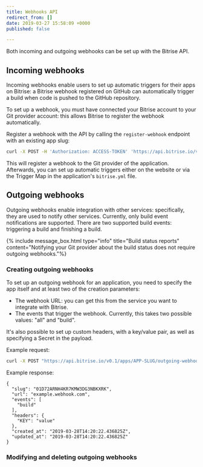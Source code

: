 ```yaml
---
title: Webhooks API
redirect_from: []
date: 2019-03-27 15:58:09 +0000
published: false

---
```

Both incoming and outgoing webhooks can be set up with the Bitrise API.

## Incoming webhooks

Incoming webhooks enable users to set up automatic triggers for their apps on Bitrise: a Bitrise webhook registered on GitHub can automatically trigger a build when code is pushed to the GitHub repository.

To set up a webhook, you must have connected your Bitrise account to your Git provider account: this allows Bitrise to register the webhook automatically.

Register a webhook with the API by calling the `register-webhook` endpoint with an existing app slug:

```bash
curl -X POST -H 'Authorization: ACCESS-TOKEN' 'https://api.bitrise.io/v0.1/apps/APP-SLUG/register-webhook'
```

This will register a webhook to the Git provider of the application. Afterwards, you can set up automatic triggers either on the website or via the Trigger Map in the application's `bitrise.yml` file.

## Outgoing webhooks

Outgoing webhooks enable integration with other services: specifically, they are used to notify other services. Currently, only build event notifications are supported. There are two supported build events: triggering a build and finishing a build. 

{% include message_box.html type="info" title="Build status reports" content="Notifying your Git provider about the build status does not require outgoing webhooks."%} 

### Creating outgoing webhooks

To set up an outgoing webhook for an application, you need to specify the app itself and at least two of the creation parameters:

* The webhook URL: you can get this from the service you want to integrate with Bitrise.
* The events that trigger the webhook. Currently, this takes two possible values: "all" and "build". 

It's also possible to set up custom headers, with a key/value pair, as well as specifying a Secret in the payload.

Example request:

```bash
curl -X POST "https://api.bitrise.io/v0.1/apps/APP-SLUG/outgoing-webhooks" -H "accept: application/json" -H "Authorization: ACCESS-TOKEN" -H "Content-Type: application/json" -d "{ \"events\": [ \"build\" ], \"url\": \"example.webhook.com\", \"headers\": { \"KEY\": \"value\" }}"
```

Example response:

```
{
  "slug": "01D72ARNH4KR7KMW3DG3NBKXRK",
  "url": "example.webhook.com",
  "events": [
    "build"
  ],
  "headers": {
    "KEY": "value"
  },
  "created_at": "2019-03-28T14:20:22.436825Z",
  "updated_at": "2019-03-28T14:20:22.436825Z"
}
```

### Modifying and deleting outgoing webhooks
